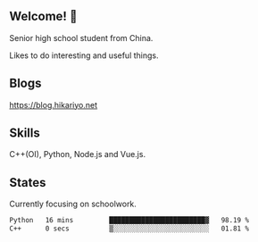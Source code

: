 ## Welcome! 👋

Senior high school student from China.

Likes to do interesting and useful things.

## Blogs

https://blog.hikariyo.net

## Skills

C++(OI), Python, Node.js and Vue.js.

## States

Currently focusing on schoolwork.

<!--START_SECTION:waka-->

```txt
Python   16 mins         ████████████████████████▓   98.19 %
C++      0 secs          ▒░░░░░░░░░░░░░░░░░░░░░░░░   01.81 %
```

<!--END_SECTION:waka-->

